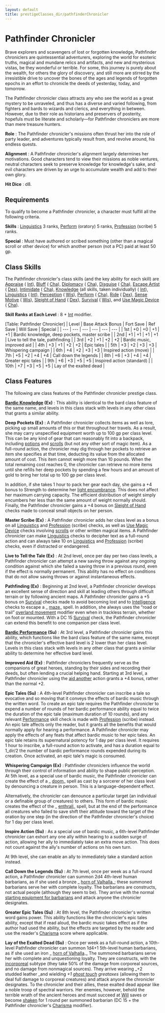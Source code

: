 ```yaml
---
layout: default
title: prestigeClasses_dir/pathfinderChronicler
---
```

# Pathfinder Chronicler

Brave explorers and scavengers of lost or forgotten knowledge, Pathfinder chroniclers are quintessential adventurers, exploring the world for esoteric truths, magical and mundane relics and artifacts, and new and mysterious vistas, be they wonderful or terrible. For some, this journey is purely about the wealth, for others the glory of discovery, and still more are stirred by the irresistible drive to uncover the bones of the ages and legends of forgotten epochs in an effort to chronicle the deeds of yesterday, today, and tomorrow.

The Pathfinder chronicler class attracts any who see the world as a great mystery to be unraveled, and thus has a diverse and varied following, from fighters and bards to wizards and clerics, and everything in between. However, due to their role as historians and preservers of posterity, hopefuls must be literate and scholarly—for Pathfinder chroniclers are more than mere treasure hunters.

**Role** : The Pathfinder chronicler's missions often thrust her into the role of party leader, and adventures typically result from, and revolve around, his endless quests.

**Alignment** : A Pathfinder chronicler's alignment largely determines her motivations. Good characters tend to view their missions as noble ventures, neutral characters seek to preserve knowledge for knowledge's sake, and evil characters are driven by an urge to accumulate wealth and add to their own glory.

**Hit Dice** : d8.

## Requirements

To qualify to become a Pathfinder chronicler, a character must fulfill all the following criteria.

**Skills** : [Linguistics](../skills_dir/linguistics#_linguistics) 3 ranks, [Perform](../skills_dir/perform#_perform) (oratory) 5 ranks, [Profession](../skills_dir/profession#_profession) (scribe) 5 ranks.

**Special** : Must have authored or scribed something (other than a magical scroll or other device) for which another person (not a PC) paid at least 50 gp.

## Class Skills

The Pathfinder chronicler's class skills (and the key ability for each skill) are [Appraise](../skills_dir/appraise#_appraise) ( [Int](../gettingStarted#_intelligence)), [Bluff](../skills_dir/bluff#_bluff) ( [Cha](../gettingStarted#_charisma-new)), [Diplomacy](../skills_dir/diplomacy#_diplomacy) ( [Cha](../gettingStarted#_charisma-new)), [Disguise](../skills_dir/disguise#_disguise) ( [Cha](../gettingStarted#_charisma-new)), [Escape Artist](../skills_dir/escapeArtist#_escape-artist) ( [Dex](../gettingStarted#_dexterity)), [Intimidate](../skills_dir/intimidate#_intimidate) ( [Cha](../gettingStarted#_charisma-new)), [Knowledge](../skills_dir/knowledge#_knowledge) (all skills, taken individually) ( [Int](../gettingStarted#_intelligence)), [Linguistics](../skills_dir/linguistics#_linguistics) ( [Int](../gettingStarted#_intelligence)), [Perception](../skills_dir/perception#_perception) ( [Wis](../gettingStarted#_wisdom)), [Perform](../skills_dir/perform#_perform) ( [Cha](../gettingStarted#_charisma-new)), [Ride](../skills_dir/ride#_ride) ( [Dex](../gettingStarted#_dexterity)), [Sense Motive](../skills_dir/senseMotive#_sense-motive) ( [Wis](../gettingStarted#_wisdom)), [Sleight of Hand](../skills_dir/sleightOfHand#_sleight-of-hand) ( [Dex](../gettingStarted#_dexterity)), [Survival](../skills_dir/survival#_survival) ( [Wis](../gettingStarted#_wisdom)), and [Use Magic Device](../skills_dir/useMagicDevice#_use-magic-device) ( [Cha](../gettingStarted#_charisma-new)).

**Skill Ranks at Each Level** : 8 + [Int](../gettingStarted#_intelligence) modifier.

[Table: Pathfinder Chronicler]
| Level | Base Attack Bonus | Fort Save | Ref Save | Will Save | Special |
| --- | --- | --- | --- | --- | --- |
| 1st | +0 | +0 | +1 | +1 | Bardic knowledge, deep pockets, master scribe |
| 2nd | +1 | +1 | +1 | +1 | Live to tell the tale, pathfinding |
| 3rd | +2 | +1 | +2 | +2 | Bardic music, improved aid |
| 4th | +3 | +1 | +2 | +2 | Epic tales |
| 5th | +3 | +2 | +3 | +3 | Whispering campaign |
| 6th | +4 | +2 | +3 | +3 | Inspired action (move) |
| 7th | +5 | +2 | +4 | +4 | Call down the legends |
| 8th | +6 | +3 | +4 | +4 | Greater epic tales |
| 9th | +6 | +3 | +5 | +5 | Inspired action (standard) |
| 10th | +7 | +3 | +5 | +5 | Lay of the exalted dead |

## Class Features

The following are class features of the Pathfinder chronicler prestige class.

**[Bardic Knowledge](../classes_dir/bard#_bardic-knowledge) (Ex)** : This ability is identical to the bard class feature of the same name, and levels in this class stack with levels in any other class that grants a similar ability.

**Deep Pockets (Ex)** : A Pathfinder chronicler collects items as well as lore, picking up small amounts of this or that throughout her travels. As a result, she may carry unspecified equipment worth up to 100 gp per class level. This can be any kind of gear that can reasonably fit into a backpack, including [potions](../magicItems_dir/potions#_potions) and [scrolls](../magicItems_dir/scrolls#_scrolls) (but not any other sort of magic item). As a full-round action, the chronicler may dig through her pockets to retrieve an item she specifies at that time, deducting its value from the allocated amount of cost. This item cannot weigh more than 10 pounds. When the total remaining cost reaches 0, the chronicler can retrieve no more items until she refills her deep pockets by spending a few hours and an amount of gold to bring her total up to 100 gp per class level.

In addition, if she takes 1 hour to pack her gear each day, she gains a +4 bonus to Strength to determine her [light encumbrance](../additionalRules#_carrying-capacity). This does not affect her maximum carrying capacity. The efficient distribution of weight simply encumbers her less than the same amount of weight normally should. Finally, the Pathfinder chronicler gains a +4 bonus on [Sleight of Hand](../skills_dir/sleightOfHand#_sleight-of-hand) checks made to conceal small objects on her person.

**Master Scribe (Ex)** : A Pathfinder chronicler adds her class level as a bonus on all [Linguistics](../skills_dir/linguistics#_linguistics) and [Profession](../skills_dir/profession#_profession) (scribe) checks, as well as [Use Magic Device](../skills_dir/useMagicDevice#_use-magic-device) checks involving [scrolls](../magicItems_dir/scrolls#_scrolls) or other written magical items. A Pathfinder chronicler can make [Linguistics](../skills_dir/linguistics#_linguistics) checks to decipher text as a full-round action and can always take 10 on [Linguistics](../skills_dir/linguistics#_linguistics) and [Profession](../skills_dir/profession#_profession) (scribe) checks, even if distracted or endangered.

**Live to Tell the Tale (Ex)** : At 2nd level, once per day per two class levels, a Pathfinder chronicler can attempt a new saving throw against any ongoing condition against which she failed a saving throw in a previous round, even if the effect is normally permanent. This ability has no effect on conditions that do not allow saving throws or against instantaneous effects.

**Pathfinding (Ex)** : Beginning at 2nd level, a Pathfinder chronicler develops an excellent sense of direction and skill at leading others through difficult terrain or by following ancient maps. A Pathfinder chronicler gains a +5 bonus on [Survival](../skills_dir/survival#_survival) checks made to avoid becoming lost and to [Intelligence](../gettingStarted#_intelligence) checks to escape a _ [maze](../spells_dir/maze#_maze)_ spell. In addition, she always uses the “road or trail” [overland movement](../additionalRules#_overland-movement) modifier even when in trackless terrain, whether on foot or mounted. With a DC 15 [Survival](../skills_dir/survival#_survival) check, the Pathfinder chronicler can extend this benefit to one companion per class level.

**[Bardic Performance](../classes_dir/bard#_bardic-performance) (Su)** : At 3rd level, a Pathfinder chronicler gains this ability, which functions like the bard class feature of the same name, except that the chronicler's effective bard level is 2 lower than her class level. Levels in this class stack with levels in any other class that grants a similar ability to determine her effective bard level.

**Improved Aid (Ex)** : Pathfinder chroniclers frequently serve as the companions of great heroes, standing by their sides and recording their deeds, but often lending a crucial helping hand. Starting at 3rd level, a Pathfinder chronicler using the [aid another](../combat#_aid-another) action grants a +4 bonus, rather than the normal +2.

**Epic Tales (Su)** : A 4th-level Pathfinder chronicler can inscribe a tale so evocative and so moving that it conveys the effects of bardic music through the written word. To create an epic tale requires the Pathfinder chronicler to expend a number of rounds of her bardic performance ability equal to twice the duration of the epic tale (maximum duration of 10 rounds), and any relevant [Performance](../skills_dir/perform#_perform) skill check is made with [Profession](../skills_dir/profession#_profession) (scribe) instead. An epic tale affects only the reader, but it grants all the benefits that would normally apply for hearing a performance. A Pathfinder chronicler may apply the effects of any feats that affect bardic music to her epic tales. An epic tale retains its supernatural potency for 1 day per class level. It requires 1 hour to inscribe, a full-round action to activate, and has a duration equal to 1_dir/2 the number of bardic performance rounds expended during its creation. Once activated, an epic tale's magic is consumed.

**Whispering Campaign (Ex)** : Pathfinder chroniclers influence the world through their control of information and ability to shape public perception. At 5th level, as a special use of bardic music, the Pathfinder chronicler can create the effect of a _ [doom](../spells_dir/doom#_doom)_ spell as cast by a sorcerer of her class level by denouncing a creature in person. This is a language-dependent effect.

Alternatively, the chronicler can denounce a particular target (an individual or a definable group of creatures) to others. This form of bardic music creates the effect of the _ [enthrall](../spells_dir/enthrall#_enthrall)_ spell, but at the end of the performance all creatures who failed to save shift their attitude toward the target of the oration by one step (in the direction of the Pathfinder chronicler's choice) for 1 day per class level.

**Inspire Action (Su)** : As a special use of bardic music, a 6th-level Pathfinder chronicler can exhort any one ally within hearing to a sudden surge of action, allowing her ally to immediately take an extra move action. This does not count against the ally's number of actions on his own turn.

At 9th level, she can enable an ally to immediately take a standard action instead.

**Call Down the Legends (Su)** : At 7th level, once per week as a full-round action, a Pathfinder chronicler can summon 2d4 4th-level human barbarians, as if she used a bronze _ [horn of Valhalla](../magicItems_dir/wondrousItems#_horn-of-valhalla)_; these summoned barbarians serve her with complete loyalty. The barbarians are constructs, not actual people (although they seem to be). They arrive with the normal [starting equipment for barbarians](../creatingNPCs#_step-6-gear) and attack anyone the chronicler designates.

**Greater Epic Tales (Su)** : At 8th level, the Pathfinder chronicler's written word gains power. This ability functions like the chronicler's epic tales ability, except that if read aloud, the bardic music takes effect as if the author had used the ability, but the effects are targeted by the reader and use the reader's [Charisma](../gettingStarted#_charisma-new) score where applicable.

**Lay of the Exalted Dead (Su)** : Once per week as a full-round action, a 10th-level Pathfinder chronicler can summon 1d4+1 5th-level human barbarians, as if she used an iron _ [horn of Valhalla](../magicItems_dir/wondrousItems#_horn-of-valhalla)._ The summoned barbarians serve her with complete and unquestioning loyalty. They are constructs, with the [incorporeal](../glossary#_incorporeal) subtype (they take 50% of the damage from corporeal sources, and no damage from nonmagical sources). They arrive wearing _+2 studded leather _and wielding _+1 [ghost touch](../magicItems_dir/weapons#_weapons-ghost-touch) greataxes_ (allowing them to deal full damage to corporeal creatures) and attack anyone the chronicler designates. To the chronicler and their allies, these exalted dead appear like a noble troop of spectral warriors. Her enemies, however, behold the terrible wrath of the ancient heroes and must succeed at [Will](../combat#_will) saves or become [shaken](../glossary#_shaken) for 1 round per summoned barbarian (DC 15 + the Pathfinder chronicler's [Charisma](../gettingStarted#_charisma-new) modifier).


